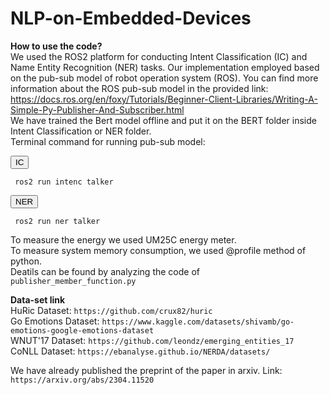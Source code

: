 # NLP-on-Embedded-Devices

**How to use the code?**  
We used the ROS2 platform for conducting Intent Classification (IC) and Name Entity Recognition (NER) tasks. Our implementation employed based on the pub-sub model of robot operation system (ROS). You can find more information about the ROS pub-sub model in the provided link: https://docs.ros.org/en/foxy/Tutorials/Beginner-Client-Libraries/Writing-A-Simple-Py-Publisher-And-Subscriber.html  
We have trained the Bert model offline and put it on the BERT folder inside Intent Classification or NER folder.  
Terminal command for running pub-sub model:    
<div class="code">
  <button class="copy-button">IC</button><pre><code> ros2 run intenc talker</code></pre>
</div>
<div class="code">
  <button class="copy-button">NER</button><pre><code> ros2 run ner talker</code></pre>
</div>


To measure the energy we used UM25C energy meter.     
To measure system memory consumption, we used @profile method of python.   
Deatils can be found by analyzing the code of `publisher_member_function.py`

**Data-set link**   
HuRic Dataset: `https://github.com/crux82/huric`  
Go Emotions Dataset: `https://www.kaggle.com/datasets/shivamb/go-emotions-google-emotions-dataset`  
WNUT'17 Dataset: `https://github.com/leondz/emerging_entities_17`  
CoNLL Dataset: `https://ebanalyse.github.io/NERDA/datasets/`   

We have already published the preprint of the paper in arxiv. Link: `https://arxiv.org/abs/2304.11520`
